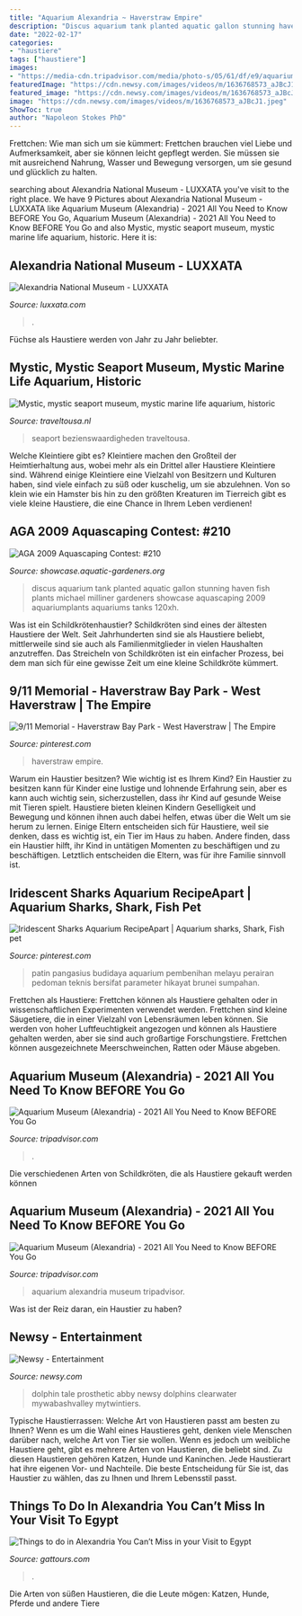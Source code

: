 ```yaml
---
title: "Aquarium Alexandria ~ Haverstraw Empire"
description: "Discus aquarium tank planted aquatic gallon stunning haven fish plants michael milliner gardeners showcase aquascaping 2009 aquariumplants aquariums tanks 120xh"
date: "2022-02-17"
categories:
- "haustiere"
tags: ["haustiere"]
images:
- "https://media-cdn.tripadvisor.com/media/photo-s/05/61/df/e9/aquarium-museum.jpg"
featuredImage: "https://cdn.newsy.com/images/videos/m/1636768573_aJBcJ1.jpeg"
featured_image: "https://cdn.newsy.com/images/videos/m/1636768573_aJBcJ1.jpeg"
image: "https://cdn.newsy.com/images/videos/m/1636768573_aJBcJ1.jpeg"
ShowToc: true
author: "Napoleon Stokes PhD"
---
```



Frettchen: Wie man sich um sie kümmert: Frettchen brauchen viel Liebe und Aufmerksamkeit, aber sie können leicht gepflegt werden. Sie müssen sie mit ausreichend Nahrung, Wasser und Bewegung versorgen, um sie gesund und glücklich zu halten.

	

		
searching about Alexandria National Museum - LUXXATA you've visit to the right place. We have 9 Pictures about Alexandria National Museum - LUXXATA like Aquarium Museum (Alexandria) - 2021 All You Need to Know BEFORE You Go, Aquarium Museum (Alexandria) - 2021 All You Need to Know BEFORE You Go and also Mystic, mystic seaport museum, mystic marine life aquarium, historic. Here it is:
		
    
## Alexandria National Museum - LUXXATA

<img loading=lazy src="https://luxxata.com/wp-content/uploads/2018/10/Alexandria-National-Museum-1.jpg" onerror="this.onerror=null;this.src='https://tse3.mm.bing.net/th?id=OIP.wK31S4L-oWPxTvN9w3dwYgHaE8&amp;pid=15.1';" alt="Alexandria National Museum - LUXXATA">

_Source: luxxata.com_

>. 

	

Füchse als Haustiere werden von Jahr zu Jahr beliebter.

    
## Mystic, Mystic Seaport Museum, Mystic Marine Life Aquarium, Historic

<img loading=lazy src="https://www.traveltousa.nl/filemanager/traveltousa.nl/images/mystic-aquarium-institute-exploration-ct.jpg" onerror="this.onerror=null;this.src='https://tse3.mm.bing.net/th?id=OIP.u_WS6XGOr-7T6DC6cdsSRgHaFF&amp;pid=15.1';" alt="Mystic, mystic seaport museum, mystic marine life aquarium, historic">

_Source: traveltousa.nl_

>seaport bezienswaardigheden traveltousa. 

	

Welche Kleintiere gibt es?
Kleintiere machen den Großteil der Heimtierhaltung aus, wobei mehr als ein Drittel aller Haustiere Kleintiere sind. Während einige Kleintiere eine Vielzahl von Besitzern und Kulturen haben, sind viele einfach zu süß oder kuschelig, um sie abzulehnen. Von so klein wie ein Hamster bis hin zu den größten Kreaturen im Tierreich gibt es viele kleine Haustiere, die eine Chance in Ihrem Leben verdienen!

    
## AGA 2009 Aquascaping Contest: #210

<img loading=lazy src="https://showcase.aquatic-gardeners.org/2009/Images/Ridiculous/723.jpg" onerror="this.onerror=null;this.src='https://tse2.mm.bing.net/th?id=OIP.F7f505ajAQMz5EdGZtlOuwHaCq&amp;pid=15.1';" alt="AGA 2009 Aquascaping Contest: #210">

_Source: showcase.aquatic-gardeners.org_

>discus aquarium tank planted aquatic gallon stunning haven fish plants michael milliner gardeners showcase aquascaping 2009 aquariumplants aquariums tanks 120xh. 

	

Was ist ein Schildkrötenhaustier?
Schildkröten sind eines der ältesten Haustiere der Welt. Seit Jahrhunderten sind sie als Haustiere beliebt, mittlerweile sind sie auch als Familienmitglieder in vielen Haushalten anzutreffen. Das Streicheln von Schildkröten ist ein einfacher Prozess, bei dem man sich für eine gewisse Zeit um eine kleine Schildkröte kümmert.

    
## 9/11 Memorial - Haverstraw Bay Park - West Haverstraw | The Empire

<img loading=lazy src="https://i.pinimg.com/736x/00/69/da/0069daafd5abe923e1b8ffbb28ded2cc--empire-state-bays.jpg" onerror="this.onerror=null;this.src='https://tse4.mm.bing.net/th?id=OIP.C-NABfl2zO0StvTamCqezwHaGD&amp;pid=15.1';" alt="9/11 Memorial - Haverstraw Bay Park - West Haverstraw | The Empire">

_Source: pinterest.com_

>haverstraw empire. 

	

Warum ein Haustier besitzen? Wie wichtig ist es Ihrem Kind?
Ein Haustier zu besitzen kann für Kinder eine lustige und lohnende Erfahrung sein, aber es kann auch wichtig sein, sicherzustellen, dass ihr Kind auf gesunde Weise mit Tieren spielt. Haustiere bieten kleinen Kindern Geselligkeit und Bewegung und können ihnen auch dabei helfen, etwas über die Welt um sie herum zu lernen. Einige Eltern entscheiden sich für Haustiere, weil sie denken, dass es wichtig ist, ein Tier im Haus zu haben. Andere finden, dass ein Haustier hilft, ihr Kind in untätigen Momenten zu beschäftigen und zu beschäftigen. Letztlich entscheiden die Eltern, was für ihre Familie sinnvoll ist.

    
## Iridescent Sharks Aquarium RecipeApart | Aquarium Sharks, Shark, Fish Pet

<img loading=lazy src="https://i.pinimg.com/736x/df/c0/da/dfc0da2c69b6650e12f531becdd6e250.jpg" onerror="this.onerror=null;this.src='https://tse3.mm.bing.net/th?id=OIP.4A_TtFekCM9ICVvjFrdSdQHaEX&amp;pid=15.1';" alt="Iridescent Sharks Aquarium RecipeApart | Aquarium sharks, Shark, Fish pet">

_Source: pinterest.com_

>patin pangasius budidaya aquarium pembenihan melayu perairan pedoman teknis bersifat parameter hikayat brunei sumpahan. 

	

Frettchen als Haustiere: Frettchen können als Haustiere gehalten oder in wissenschaftlichen Experimenten verwendet werden.
Frettchen sind kleine Säugetiere, die in einer Vielzahl von Lebensräumen leben können. Sie werden von hoher Luftfeuchtigkeit angezogen und können als Haustiere gehalten werden, aber sie sind auch großartige Forschungstiere. Frettchen können ausgezeichnete Meerschweinchen, Ratten oder Mäuse abgeben.

    
## Aquarium Museum (Alexandria) - 2021 All You Need To Know BEFORE You Go

<img loading=lazy src="https://media-cdn.tripadvisor.com/media/photo-s/16/c0/71/fb/photo4jpg.jpg" onerror="this.onerror=null;this.src='https://tse2.mm.bing.net/th?id=OIP.ZncA1awJSQqWQoZagYh1PQHaFj&amp;pid=15.1';" alt="Aquarium Museum (Alexandria) - 2021 All You Need to Know BEFORE You Go">

_Source: tripadvisor.com_

>. 

	

Die verschiedenen Arten von Schildkröten, die als Haustiere gekauft werden können

    
## Aquarium Museum (Alexandria) - 2021 All You Need To Know BEFORE You Go

<img loading=lazy src="https://media-cdn.tripadvisor.com/media/photo-s/05/61/df/e9/aquarium-museum.jpg" onerror="this.onerror=null;this.src='https://tse1.mm.bing.net/th?id=OIP.HWtvd7Gw6uYsmvn0QIZo7QHaFj&amp;pid=15.1';" alt="Aquarium Museum (Alexandria) - 2021 All You Need to Know BEFORE You Go">

_Source: tripadvisor.com_

>aquarium alexandria museum tripadvisor. 

	

Was ist der Reiz daran, ein Haustier zu haben?

    
## Newsy - Entertainment

<img loading=lazy src="https://cdn.newsy.com/images/videos/m/1636768573_aJBcJ1.jpeg" onerror="this.onerror=null;this.src='https://tse2.mm.bing.net/th?id=OIP.b3dAcG8yiDDBb8nBvK0FnwHaEK&amp;pid=15.1';" alt="Newsy - Entertainment">

_Source: newsy.com_

>dolphin tale prosthetic abby newsy dolphins clearwater mywabashvalley mytwintiers. 

	

Typische Haustierrassen: Welche Art von Haustieren passt am besten zu Ihnen?
Wenn es um die Wahl eines Haustieres geht, denken viele Menschen darüber nach, welche Art von Tier sie wollen. Wenn es jedoch um weibliche Haustiere geht, gibt es mehrere Arten von Haustieren, die beliebt sind. Zu diesen Haustieren gehören Katzen, Hunde und Kaninchen. Jede Haustierart hat ihre eigenen Vor- und Nachteile. Die beste Entscheidung für Sie ist, das Haustier zu wählen, das zu Ihnen und Ihrem Lebensstil passt.

    
## Things To Do In Alexandria You Can’t Miss In Your Visit To Egypt

<img loading=lazy src="https://gattours.com/wp-content/uploads/2020/01/Alexandria-Aquarium.jpg" onerror="this.onerror=null;this.src='https://tse4.mm.bing.net/th?id=OIP.C_HWZ4s3BxzHg9vyeIN_CgHaEI&amp;pid=15.1';" alt="Things to do in Alexandria You Can’t Miss in your Visit to Egypt">

_Source: gattours.com_

>. 

	

Die Arten von süßen Haustieren, die die Leute mögen: Katzen, Hunde, Pferde und andere Tiere

